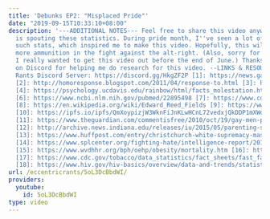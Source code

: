 ```yaml
---
title: 'Debunks EP2: "Misplaced Pride"'
date: "2019-09-15T10:33:10+08:00"
description: '---ADDITIONAL NOTES--- Feel free to share this video anywhere someone
  is spouting these statistics. During pride month, I''ve seen a lot of people share
  such stats, which inspired me to make this video. Hopefully, this will give allies/homosexuals
  more ammunition in the fight against the alt-right. (Also, sorry for the quick editing.
  I really wanted to get this video out before the end of June.) Thanks to Towels#5301
  on Discord for helping me do research for this video. --LINKS & RESOURCES-- Eccentric
  Rants Discord Server: https://discord.gg/HkgZF2P [1]: https://news.gallup.com/poll/234863/estimate-lgbt-population-rises.aspx
  [2]: http://homoresponse.blogspot.com/2011/04/response-to.html [3]: https://www.apa.org/about/policy/parenting
  [4]: https://psychology.ucdavis.edu/rainbow/html/facts_molestation.html [5]: https://en.wikipedia.org/wiki/Domestic_policy_of_the_Ronald_Reagan_administration#Response_to_AIDS
  [6]: https://www.ncbi.nlm.nih.gov/pubmed/22895498 [7]: https://www.cdc.gov/vitalsigns/end-hiv/index.html
  [8]: https://en.wikipedia.org/wiki/Edward_Reed_Fields [9]: https://www.ncbi.nlm.nih.gov/pmc/articles/PMC2636618/
  [10]: https://ipfs.io/ipfs/QmXoypizjW3WknFiJnKLwHCnL72vedxjQkDDP1mXWo6uco/wiki/Homosexualities%3A_A_Study_of_Diversity_Among_Men_and_Women.html
  [11]: https://www.theguardian.com/commentisfree/2010/oct/19/gay-men-promiscuous-myth
  [12]: http://archive.news.indiana.edu/releases/iu/2015/05/parenting-study.shtml
  [13]: https://www.huffpost.com/entry/christchurch-white-supremacy-massacre-extremism_n_5c90de34e4b0d50545000ceb
  [14]: https://www.splcenter.org/fighting-hate/intelligence-report/2011/10-anti-gay-myths-debunked
  [15]: https://www.wvdhhr.org/bph/oehp/obesity/mortality.htm [16]: https://www.cdc.gov/heartdisease/facts.htm
  [17]: https://www.cdc.gov/tobacco/data_statistics/fact_sheets/fast_facts/index.htm
  [18]: https://www.hiv.gov/hiv-basics/overview/data-and-trends/statistics'
url: /eccentricrants/5oL3DcBbdWI/
providers:
  youtube:
    id: 5oL3DcBbdWI
type: video
---
```

